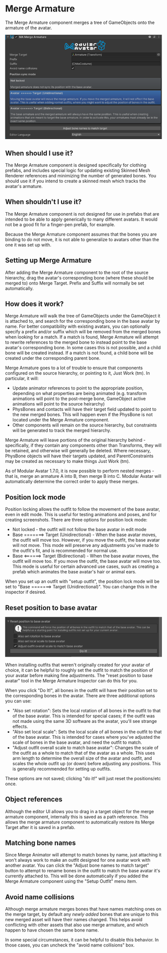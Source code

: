 # Merge Armature

The Merge Armature component merges a tree of GameObjects onto the armature of the avatar.

![Merge Armature](merge-armature.png)

## When should I use it?

The Merge Armature component is designed specifically for clothing prefabs, and includes special logic for updating existing Skinned Mesh Renderer references and minimizing the number of generated bones. You should use it if you intend to create a skinned mesh which tracks the avatar's armature.

## When shouldn't I use it?

The Merge Armature component is not designed for use in prefabs that are intended to be able to apply generically to many different avatars. It would not be a good fit for a finger-pen prefab, for example.

Because the Merge Armature component assumes that the bones you are binding to do not move, it is not able to generalize to avatars other than the one it was set up with.

## Setting up Merge Armature

After adding the Merge Armature component to the root of the source hierarchy, drag the avatar's corresponding bone (where these should be merged to) onto Merge Target. Prefix and Suffix will normally be set automatically.

## How does it work?

Merge Armature will walk the tree of GameObjects under the GameObject it is attached to, and search for the corresponding bone in the base avatar by name. For better compatibility with existing avatars, you can optionally specify a prefix and/or suffix which will be removed from the merged bones when looking for a match.
If a match is found, Merge Armature will attempt to rewrite references to the merged bone to instead point to the base avatar's corresponding bone. In some cases this is not possible, and a child bone will be created instead.
If a match is not found, a child bone will be created under the corresponding parent bone.

Merge Armature goes to a lot of trouble to ensure that components configured on the source hierarchy, or pointing to it, Just Work (tm). In particular, it will:
* Update animator references to point to the appropriate position, depending on what properties are being animated (e.g. transform animations will point to the post-merge bone, GameObject active animations will point to the source heirarchy)
* PhysBones and contacts will have their target field updated to point to the new merged bones. This will happen even if the PhysBone is not located under the Merge Armature component.
* Other components will remain on the source hierarchy, but constraints will be generated to track the merged hierarchy.

Merge Armature will leave portions of the original hierarchy behind - specifically, if they contain any components other than Transforms, they will be retained, and otherwise will generally be deleted.
Where necessary, PhysBone objects will have their targets updated, and ParentConstraints may be created as necessary to make things Just Work (tm).

As of Modular Avatar 1.7.0, it is now possible to perform nested merges - that is, merge an armature A into B, then 
merge B into C. Modular Avatar will automatically determine the correct order to apply these merges.

## Position lock mode

Position locking allows the outfit to follow the movement of the base avatar, even in edit mode. This is useful for
testing animations and poses, and for creating screenshots. There are three options for position lock mode:

* Not locked - the outfit will not follow the base avatar in edit mode
* Base \=\=\=\=\=\=\=\> Target (Unidirectional) - When the base avatar moves, the outfit will move too. However, if you move the
outfit, the base avatar will not move. This mode will preserve any adjustments you've made to the outfit's fit, and is
recommended for normal use.
* Base \<\=\=\=\=\=\=\> Target (Bidirectional) - When the base avatar moves, the outfit will move too. If you move the outfit,
the base avatar will move too. This mode is useful for certain advanced use cases, such as creating a prefab which
animates the base avatar's hair or animal ears.

When you set up an outfit with "setup outfit", the position lock mode will be set to "Base =======> Target
(Unidirectional)". You can change this in the inspector if desired.

## Reset position to base avatar

![Reset position to base avatar](merge-armature-reset-position.png)

When installing outfits that weren't originally created for your avatar of choice, it can be helpful to roughly set the
outfit to match the position of your avatar before making fine adjustments. The "reset position to base avatar" tool in
the Merge Armature Inspector can do this for you.

When you click "Do It!", all bones in the outfit will have their position set to the corresponding bones in the avatar.
There are three additional options you can use:

* "Also set rotation": Sets the local rotation of all bones in the outfit to that of the base avatar. This is intended
  for special cases; if the outfit was not made using the same 3D software as the avatar, you'll see strange effects.
* "Also set local scale": Sets the local scale of all bones in the outfit to that of the base avatar. This is intended
  for cases where you've adjusted the scale of bones in the base avatar, and need the outfit to match.
* "Adjust outfit overall scale to match base avatar": Changes the scale of the outfit as a whole to match that of the
  avatar as a whole. This uses arm length to determine the overall size of the avatar and outfit, and scales the whole
  outfit up (or down) before adjusting any positions. This is generally recommended for setting up outfits.

These options are not saved; clicking "do it!" will just reset the positions/etc once.

## Object references

Although the editor UI allows you to drag in a target object for the merge armature component, internally this is saved as a path reference.
This allows the merge armature component to automatically restore its Merge Target after it is saved in a prefab.

## Matching bone names

Since Merge Animator will attempt to match bones by name, just attaching it won't always work to make an outfit designed for one avatar work with another avatar.
You can click the "Adjust bone names to match target" button to attempt to rename bones in the outfit to match the base avatar it's currently attached to.
This will be done automatically if you added the Merge Armature component using the "Setup Outfit" menu item.

## Avoid name collisions

Although merge armature merges bones that have names matching ones on the merge target, by default any _newly added_
bones that are unique to this new merged asset will have their names changed. This helps avoid conflicting with other
assets that also use merge armature, and which happen to have chosen the same bone name.

In some special circumstances, it can be helpful to disable this behavior. In those cases, you can uncheck the "avoid 
name collisions" box.
